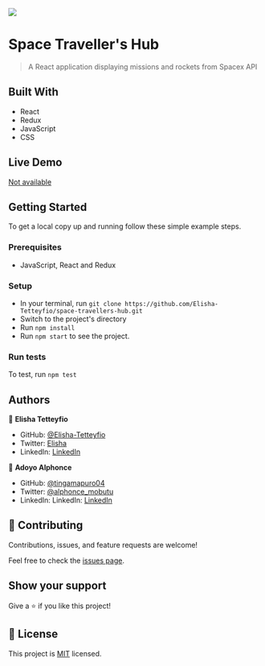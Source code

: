![](https://img.shields.io/badge/Microverse-blueviolet)

# Space Traveller's Hub

> A React application displaying missions and rockets from Spacex API


## Built With

- React
- Redux
- JavaScript
- CSS

## Live Demo 

[Not available]()


## Getting Started

To get a local copy up and running follow these simple example steps.

### Prerequisites
- JavaScript, React and Redux

### Setup
- In your terminal, run `git clone https://github.com/Elisha-Tetteyfio/space-travellers-hub.git`
- Switch to the project's directory
- Run `npm install`
- Run `npm start` to see the project.

### Run tests
To test, run `npm test`


## Authors

👤 **Elisha Tetteyfio**

- GitHub: [@Elisha-Tetteyfio](https://github.com/Elisha-Tetteyfio)
- Twitter: [Elisha](https://twitter.com/Nii_AlYasa)
- LinkedIn: [LinkedIn](https://linkedin.com/in/elisha-tetteyfio)

👤 **Adoyo Alphonce**

- GitHub: [@tingamapuro04](https://github.com/tingamapuro04)
- Twitter: [@alphonce_mobutu](https://twitter.com/alphonce_mobutu)
- LinkedIn: LinkedIn: [LinkedIn](https://www.linkedin.com/in/adoyo-alphonce-3362a4173/)

## 🤝 Contributing

Contributions, issues, and feature requests are welcome!

Feel free to check the [issues page](https://github.com/Elisha-Tetteyfio/space-travellers-hub/issues).

## Show your support

Give a ⭐️ if you like this project!

## 📝 License

This project is [MIT](./MIT.md) licensed.
